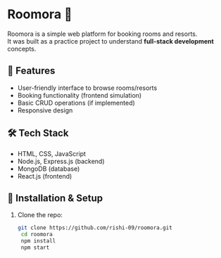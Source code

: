 # Roomora 🏨

Roomora is a simple web platform for booking rooms and resorts.  
It was built as a practice project to understand **full-stack development** concepts.

## 🚀 Features
- User-friendly interface to browse rooms/resorts
- Booking functionality (frontend simulation)
- Basic CRUD operations (if implemented)
- Responsive design

## 🛠️ Tech Stack
- HTML, CSS, JavaScript
- Node.js, Express.js (backend)
- MongoDB (database)
- React.js (frontend)

## 📂 Installation & Setup
1. Clone the repo:
   ```bash
   git clone https://github.com/rishi-09/roomora.git
    cd roomora
    npm install
    npm start
